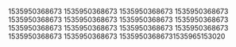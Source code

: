 1535950368673
1535950368673
1535950368673
1535950368673
1535950368673
1535950368673
1535950368673
1535950368673
1535950368673
1535950368673
1535950368673
1535950368673
1535950368673
1535950368673
15359503686731535965153020